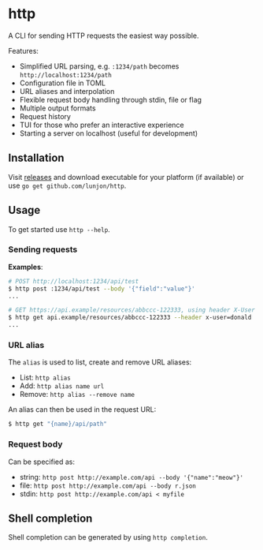 # http

A CLI for sending HTTP requests the easiest way possible.

Features:
 - Simplified URL parsing, e.g. `:1234/path` becomes `http://localhost:1234/path`
 - Configuration file in TOML
 - URL aliases and interpolation
 - Flexible request body handling through stdin, file or flag
 - Multiple output formats
 - Request history
 - TUI for those who prefer an interactive experience
 - Starting a server on localhost (useful for development)


## Installation

Visit [releases](https://github.com/lunjon/http/releases/latest) and download
executable for your platform (if available) or use `go get github.com/lunjon/http`.

## Usage

To get started use `http --help`.

### Sending requests

**Examples**:

```sh
# POST http://localhost:1234/api/test 
$ http post :1234/api/test --body '{"field":"value"}'
...

# GET https://api.example/resources/abbccc-122333, using header X-User with value donald
$ http get api.example/resources/abbccc-122333 --header x-user=donald
...
```

### URL alias

The `alias` is used to list, create and remove URL aliases:
 - List: `http alias`
 - Add: `http alias name url`
 - Remove: `http alias --remove name`

An alias can then be used in the request URL:
```sh
$ http get "{name}/api/path"
```

### Request body

Can be specified as:
- string: `http post http://example.com/api --body '{"name":"meow"}'`
- file: `http post http://example.com/api --body r.json`
- stdin: `http post http://example.com/api < myfile`

## Shell completion

Shell completion can be generated by using `http completion`.
